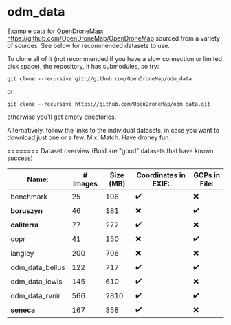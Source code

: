 odm_data
========

Example data for OpenDroneMap: https://github.com/OpenDroneMap/OpenDroneMap sourced from a variety of sources. See below for recommended datasets to use. 

To clone all of it (not recommended if you have a slow connection or limited disk space), the repository, it has submodules, so try:

```git clone --recursive git://github.com/OpenDroneMap/odm_data```

or

```git clone --recursive https://github.com/OpenDroneMap/odm_data.git```

otherwise you'll get empty directories.

Alternatively, follow the links to the individual datasets, in case you want to download just one or a few. Mix. Match. Have droney fun.

========
Dataset overview (Bold are "good" datasets that have known success)

Name: | # Images | Size (MB) | Coordinates in EXIF: | GCPs in File:
------|----------|-----------|----------------------|---------------
benchmark | 25 | 106 | :heavy_check_mark: | :heavy_multiplication_x:
**boruszyn** | 46 | 181 | :heavy_multiplication_x: | :heavy_check_mark:
**caliterra** | 77 | 272 | :heavy_check_mark: | :heavy_multiplication_x:
copr | 41 | 150 | :heavy_multiplication_x: | :heavy_check_mark:
langley | 200 | 706 | :heavy_multiplication_x: | :heavy_multiplication_x:
odm_data_bellus | 122 | 717 | :heavy_check_mark: | :heavy_check_mark:
odm_data_lewis | 145 | 610 | :heavy_check_mark: | :heavy_multiplication_x:
odm_data_rvnir | 566 | 2810 | :heavy_check_mark: | :heavy_check_mark:
**seneca** | 167 | 358 | :heavy_check_mark: | :heavy_multiplication_x:

